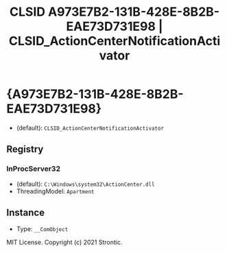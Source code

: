 ﻿---
title: "CLSID A973E7B2-131B-428E-8B2B-EAE73D731E98 | CLSID_ActionCenterNotificationActivator"
excerpt: What is COM-Object CLSID A973E7B2-131B-428E-8B2B-EAE73D731E98?
---

# {A973E7B2-131B-428E-8B2B-EAE73D731E98}

* (default): `CLSID_ActionCenterNotificationActivator`

## Registry


### InProcServer32

* (default): `C:\Windows\system32\ActionCenter.dll`
* ThreadingModel: `Apartment`

## Instance

* Type: `__ComObject`

MIT License. Copyright (c) 2021 Strontic.



